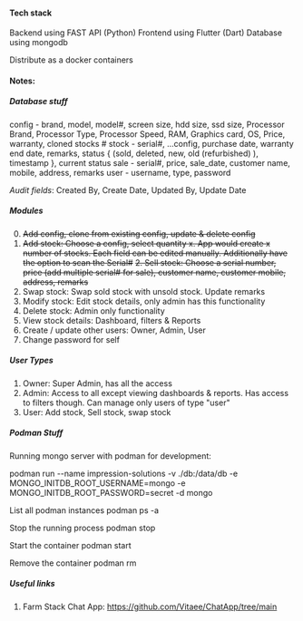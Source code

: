 #### Tech stack

Backend using FAST API (Python)
Frontend using Flutter (Dart)
Database using mongodb

Distribute as a docker containers

#### Notes:

##### Database stuff

config - brand, model, model#, screen size, hdd size, ssd size, Processor Brand, Processor Type, Processor Speed, RAM, Graphics card, OS, Price, warranty, cloned stocks #
stock - serial#, ...config, purchase date, warranty end date, remarks, 
        status { (sold, deleted, new, old (refurbished) ), timestamp },
        current status
sale - serial#, price, sale_date, customer name, mobile, address, remarks
user - username, type, password

_Audit fields_: Created By, Create Date, Updated By, Update Date

##### Modules

0. ~~Add config, clone from existing config, update & delete config~~
1. ~~Add stock: Choose a config, select quantity x. App would create x number of stocks. Each field can be edited manually. Additionally have the option to scan the Serial#~~
~~2. Sell stock: Choose a serial number, price (add multiple serial# for sale), customer name, customer mobile, address, remarks~~
3. Swap stock: Swap sold stock with unsold stock. Update remarks
4. Modify stock: Edit stock details, only admin has this functionality
5. Delete stock: Admin only functionality
6. View stock details: Dashboard, filters & Reports
7. Create / update other users: Owner, Admin, User
8. Change password for self

##### User Types

1. Owner: Super Admin, has all the access
2. Admin: Access to all except viewing dashboards & reports. Has access to filters though. Can manage only users of type "user"
2. User: Add stock, Sell stock, swap stock

##### Podman Stuff
Running mongo server with podman for development:

podman run --name impression-solutions -v ./db:/data/db -e MONGO_INITDB_ROOT_USERNAME=mongo -e MONGO_INITDB_ROOT_PASSWORD=secret -d mongo

List all podman instances
podman ps -a

Stop the running process
podman stop <name>

Start the container
podman start <name>

Remove the container
podman rm <name>

##### Useful links

1. Farm Stack Chat App: https://github.com/Vitaee/ChatApp/tree/main